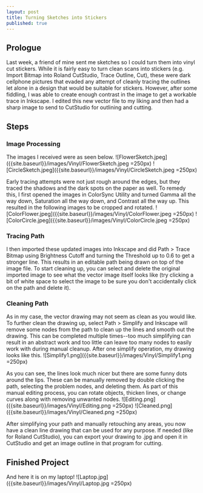 ```yaml
---
layout: post
title: Turning Sketches into Stickers
published: true
---
```


## Prologue

Last week, a friend of mine sent me sketches so I could turn them into vinyl cut stickers. While it is fairly easy to turn clean scans into stickers (e.g. Import Bitmap into Roland CutStudio, Trace Outline, Cut), these were dark cellphone pictures that evaded any attempt of cleanly tracing the outlines let alone in a design that would be suitable for stickers. However, after some fiddling, I was able to create enough contrast in the image to get a workable trace in Inkscape. I edited this new vector file to my liking and then had a sharp image to send to CutStudio for outlining and cutting.

## Steps

### Image Processing

The images I received were as seen below.
![FlowerSketch.jpeg]({{site.baseurl}}/images/Vinyl/FlowerSketch.jpeg =250px)
![CircleSketch.jpeg]({{site.baseurl}}/images/Vinyl/CircleSketch.jpeg =250px)

Early tracing attempts were not just rough around the edges, but they traced the shadows and the dark spots on the paper as well. To remedy this, I first opened the images in ColorSync Utility and turned Gamma all the way down, Saturation all the way down, and Contrast all the way up. This resulted in the following images to be cropped and rotated.
![ColorFlower.jpeg]({{site.baseurl}}/images/Vinyl/ColorFlower.jpeg =250px)
![ColorCircle.jpeg]({{site.baseurl}}/images/Vinyl/ColorCircle.jpeg =250px)

### Tracing Path

I then imported these updated images into Inkscape and did Path > Trace Bitmap using Brightness Cutoff and turning the Threshold up to 0.6 to get a stronger line. This results in an editable path being drawn on top of the image file. To start cleaning up, you can select and delete the original imported image to see what the vector image itself looks like (try clicking a bit of white space to select the image to be sure you don't accidentally click on the path and delete it).

### Cleaning Path

As in my case, the vector drawing may not seem as clean as you would like. To further clean the drawing up, select Path > Simplify and Inkscape will remove some nodes from the path to clean up the lines and smooth out the drawing. This can be completed multiple times--too much simplifying can result in an abstract work and too little can leave too many nodes to easily work with during manual cleanup. After one simplify operation, my drawing looks like this.
![Simplify1.png]({{site.baseurl}}/images/Vinyl/Simplify1.png =250px)

As you can see, the lines look much nicer but there are some funny dots around the lips. These can be manually removed by double clicking the path, selecting the problem nodes, and deleting them. As part of this manual editing process, you can rotate objects, thicken lines, or change curves along with removing unwanted nodes.
![Editing.png]({{site.baseurl}}/images/Vinyl/Editing.png =250px)
![Cleaned.png]({{site.baseurl}}/images/Vinyl/Cleaned.png =250px)

After simplifying your path and manually retouching any areas, you now have a clean line drawing that can be used for any purpose. If needed (like for Roland CutStudio), you can export your drawing to .jpg and open it in CutStudio and get an image outline in that program for cutting.

## Finished Project

And here it is on my laptop!
![Laptop.jpg]({{site.baseurl}}/images/Vinyl/Laptop.jpg =250px)

